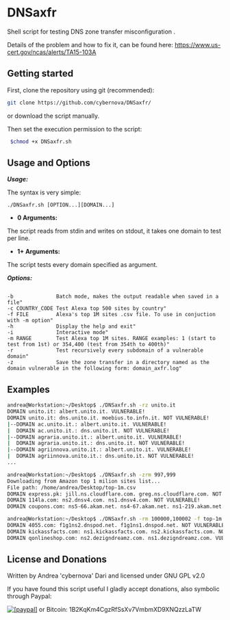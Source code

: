 DNSaxfr
====

Shell script for testing DNS zone transfer misconfiguration .

Details of the problem and how to fix it, can be found here: https://www.us-cert.gov/ncas/alerts/TA15-103A

## Getting started

First, clone the repository using git (recommended):

```bash
git clone https://github.com/cybernova/DNSaxfr/
```
or download the script manually.

Then set the execution permission to the script:

```bash
 $chmod +x DNSaxfr.sh
```

Usage and Options
-----------------

***Usage:***

The syntax is very simple:

```
./DNSaxfr.sh [OPTION...][DOMAIN...]

```

* **0 Arguments:**

The script reads from stdin and writes on stdout, it takes one domain to test per line.

* **1+ Arguments:**

The script tests every domain specified as argument.

***Options:***

```

-b              Batch mode, makes the output readable when saved in a file"
-c COUNTRY_CODE Test Alexa top 500 sites by country"
-f FILE         Alexa's top 1M sites .csv file. To use in conjuction with -m option"
-h              Display the help and exit"
-i              Interactive mode"
-m RANGE        Test Alexa top 1M sites. RANGE examples: 1 (start to test from 1st) or 354,400 (test from 354th to 400th)"
-r              Test recursively every subdomain of a vulnerable domain"
-z              Save the zone transfer in a directory named as the domain vulnerable in the following form: domain_axfr.log" 

```

## Examples

```bash
andrea@Workstation:~/Desktop$ ./DNSaxfr.sh -rz unito.it
DOMAIN unito.it: albert.unito.it. VULNERABLE!
DOMAIN unito.it: dns.unito.it. moebius.to.infn.it. NOT VULNERABLE!
|--DOMAIN ac.unito.it.: albert.unito.it. VULNERABLE!
|  DOMAIN ac.unito.it.: dns.unito.it. NOT VULNERABLE!
|--DOMAIN agraria.unito.it.: albert.unito.it. VULNERABLE!
|  DOMAIN agraria.unito.it.: dns.unito.it. NOT VULNERABLE!
|--DOMAIN agriinnova.unito.it.: albert.unito.it. VULNERABLE!
|  DOMAIN agriinnova.unito.it.: dns.unito.it. NOT VULNERABLE!
...

andrea@Workstation:~/Desktop$ ./DNSaxfr.sh -zrm 997,999
Downloading from Amazon top 1 milion sites list...
File path: /home/andrea/Desktop/top-1m.csv
DOMAIN express.pk: jill.ns.cloudflare.com. greg.ns.cloudflare.com. NOT VULNERABLE!
DOMAIN 114la.com: ns2.dnsv4.com. ns1.dnsv4.com. NOT VULNERABLE!
DOMAIN coupons.com: ns5-66.akam.net. ns4-67.akam.net. ns1-219.akam.net. ns7-64.akam.net. NOT VULNERABLE!

andrea@Workstation:~/Desktop$ ./DNSaxfr.sh -rm 100000,100002 -f top-1m.csv 
DOMAIN 4055.com: f1g1ns2.dnspod.net. f1g1ns1.dnspod.net. NOT VULNERABLE!
DOMAIN kickassfacts.com: ns1.kickassfacts.com. ns2.kickassfacts.com. NOT VULNERABLE!
DOMAIN qonlineshop.com: ns2.dezigndreamz.com. ns1.dezigndreamz.com. VULNERABLE!

```

License and Donations
-------

Written by Andrea 'cybernova' Dari and licensed under GNU GPL v2.0

If you have found this script useful I gladly accept donations, also symbolic through Paypal:

<a href="https://www.paypal.com/cgi-bin/webscr?cmd=_donations&business=andreadari91%40gmail%2ecom&lc=IT&item_name=Andrea%20Dari%20IT%20independent%20researcher&currency_code=EUR&bn=PP%2dDonationsBF%3abtn_donateCC_LG%2egif%3aNonHostedGuest"><img src="https://www.paypalobjects.com/en_US/i/btn/btn_donate_LG.gif" alt="[paypal]" /></a> or Bitcoin: 1B2KqKm4CgzRfSsXv7VmbmXD9XNQzzLaTW
